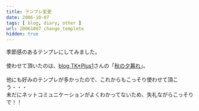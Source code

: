 ```yaml
---
title: テンプレ変更
date: 2006-10-07
tags: [ blog, diary, other ]
url: 20061007_change_templete
hidden: true
---
```

季節感のあるテンプレにしてみました。<br />
<br />
使わせて頂いたのは、<a href="http://tk-plus1.net/blog/" title="blog TK*Plus1">blog TK*Plus1</a>さんの「<a href="http://tk-plus1.net/blog/log/eid288.html#sequel">秋の夕暮れ</a>」。<br />
<br />
他にも好みのテンプレが多かったので、これからもこっそり使わせて頂こう・・・<br />
未だにネットコミュニケーションがよくわかってないため、失礼ながらこっそりで！！
